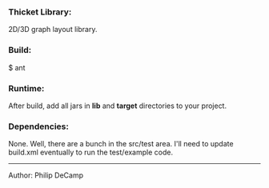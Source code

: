 ### Thicket Library:
2D/3D graph layout library.

### Build:
$ ant


### Runtime:
After build, add all jars in **lib** and **target** directories to your project.


### Dependencies:
None. Well, there are a bunch in the src/test area. I'll need to update build.xml eventually to run the
test/example code.

---
Author: Philip DeCamp
